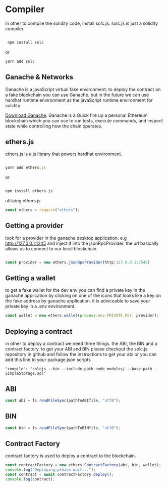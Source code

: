# Compiler

in other to compile the solidity code, install solc.js. solc.js is just a solidity compiler.

```bash

 npm install solc

```

or

```bash
yarn add solc

```

## Ganache & Networks

Ganache is a javaScript virtual fake environment;
to deploy the contract on a fake blockchain you can use Ganache. but in the
future we can use hardhat runtime environment as the javaScript runtime
environment for solidity.

[Download Ganache](https://trufflesuite.com/ganache/):
Ganache is a Quick fire up a personal Ethereum blockchain which you can use to run tests, execute commands, and inspect state while controlling how the chain operates.

## ethers.js

ethers.js is a js library that powers hardhat environment.

```javascript

yarn add ethers.js
```

or

```javascript

npm install ethers.js`
```

utilizing ethers.js

```javascript
const ethers = require("ethers");
```

## Getting a provider

look for a provider in the ganache desktop application. e.g http://127.0.0.1:1245 and
inject it into the jsonRpcProvider. the url basically allows us to connect to our local blockchain

```javascript

const provider = new ethers.jsonRpcProvider(http:127.0.0.1:7545)
```

## Getting a wallet

to get a fake wallet for the dev env you can find a private key in the ganache
application by clicking on one of the icons that looks like a key on the fake address by ganache application.
it is adviceable to save your private key in a .env environment.

```javascript
const wallet = new ethers.wallet(process.env.PRIVATE_KEY, provider);
```

## Deploying a contract

in other to deploy a contract we need three things. the ABI, the BIN and a contract
factory.
to get your ABI and BIN please checkout the solc.js repository in github and
follow the instructions to get your abi or you can add this line to your
package.json scripts

`"compile": "solcjs --bin --include-path node_modules/ --base-path . SimpleStorage.sol"
`

## ABI

```javascript
const abi = fs.readFileSync(pathToABIfile, "utf8");
```

## BIN

```javascript
const bin = fs.readFileSync(pathToBINfile, "utf8");
```

## Contract Factory

contract factory is used to deploy a contract to the blockchain.

```javascript
const contractFactory = new ethers.ContractFactory(abi, bin, wallet);
console.log("Deploying,please wait...");
const contract = await contractFactory.deploy();
console.log(contract);
```
